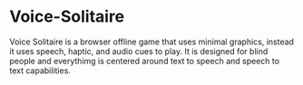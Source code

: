 # Voice-Solitaire
Voice Solitaire is a browser offline game that uses minimal graphics, instead it uses speech, haptic, and audio cues to play. It is designed for blind people and everythimg is centered around text to speech and speech to text capabilities. 

